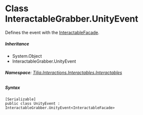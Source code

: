 # Class InteractableGrabber.UnityEvent

Defines the event with the [InteractableFacade].

##### Inheritance

* System.Object
* InteractableGrabber.UnityEvent

###### **Namespace**: [Tilia.Interactions.Interactables.Interactables]

##### Syntax

```
[Serializable]
public class UnityEvent : InteractableGrabber.UnityEvent<InteractableFacade>
```

[InteractableFacade]: InteractableFacade.md
[Tilia.Interactions.Interactables.Interactables]: README.md
